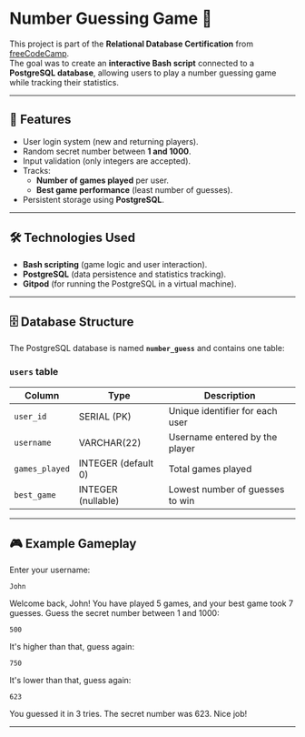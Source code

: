# Number Guessing Game 🎲  

This project is part of the **Relational Database Certification** from [freeCodeCamp](https://www.freecodecamp.org/).  
The goal was to create an **interactive Bash script** connected to a **PostgreSQL database**, allowing users to play a number guessing game while tracking their statistics.  

---

## 📌 Features  

- User login system (new and returning players).  
- Random secret number between **1 and 1000**.  
- Input validation (only integers are accepted).  
- Tracks:  
  - **Number of games played** per user.  
  - **Best game performance** (least number of guesses).  
- Persistent storage using **PostgreSQL**.  

---

## 🛠️ Technologies Used  

- **Bash scripting** (game logic and user interaction).  
- **PostgreSQL** (data persistence and statistics tracking).
- **Gitpod** (for running the PostgreSQL in a virtual machine).  

---

## 🗄️ Database Structure  

The PostgreSQL database is named **`number_guess`** and contains one table:  

### `users` table  
| Column        | Type               | Description |
|---------------|-------------------|-------------|
| `user_id`     | SERIAL (PK)       | Unique identifier for each user |
| `username`    | VARCHAR(22)       | Username entered by the player |
| `games_played`| INTEGER (default 0) | Total games played |
| `best_game`   | INTEGER (nullable) | Lowest number of guesses to win |

---

## 🎮 Example Gameplay  

Enter your username:
```
John
```
Welcome back, John! You have played 5 games, and your best game took 7 guesses.
Guess the secret number between 1 and 1000:
```
500
```
It's higher than that, guess again:
```
750
```
It's lower than that, guess again:
```
623
```
You guessed it in 3 tries. The secret number was 623. Nice job!


---
